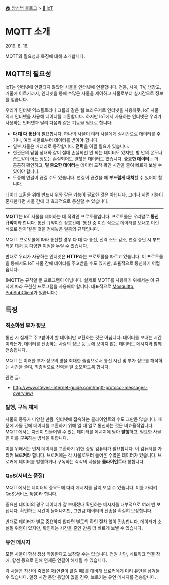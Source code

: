 [🏠 방성범 블로그](/README.md) > [🛜 IoT](/iot.md)

# MQTT 소개

<time id="published" datetime="2019-08-16">2019. 8. 16.</time>

MQTT의 필요성과 특징에 대해 소개합니다.

## MQTT의 필요성

IoT는 인터넷에 연결되지 않았던 사물을 인터넷에 연결합니다. 전등, 시계, TV, 냉장고, 거울에 이르기까지, 인터넷을 통해 수많은 사물을 제어하고 사물로부터 실시간으로 정보를 얻습니다.

우리가 인터넷 익스플로러나 크롬과 같은 웹 브라우저로 인터넷을 사용하듯, IoT 사물 역시 인터넷을 사용해 데이터를 교환합니다. 하지만 IoT에서 사용하는 인터넷은 우리가 사용하는 인터넷과 달리 다음과 같은 기능을 필요로 합니다:

- **다 대 다 통신**이 필요합니다. 하나의 사물이 여러 사물에게 실시간으로 데이터를 주거나, 여러 사물로부터 데이터를 받아야 합니다.
- 일부 사물은 배터리로 동작합니다. **전력**을 아낄 필요가 있습니다.
- 현관문의 닫힘 상태와 같이 절대 손실되선 안 되는 데이터도 있지만, 방 안의 온도나 습도같이 어느 정도는 손실되어도 괜찮은 데이터도 있습니다. **중요한 데이터**는 더 꼼꼼히 확인하고, **덜 중요한 데이터**는 데이터 도착 확인 시간을 줄여 빠르게 보낼 수 있어야 합니다.
- 도중에 연결이 끊길 수도 있습니다. 연결이 끊겼을 때 **부드럽게 대처**할 수 있어야 합니다.

데이터 교환을 위해 반드시 위와 같은 기능이 필요한 것은 아닙니다. 그러나 저런 기능이 존재한다면 사물 간에 더 효과적으로 통신할 수 있습니다.

---

**MQTT**는 IoT 사물을 제어하는 데 적격인 프로토콜입니다. 프로토콜은 우리말로 **통신 규약**이라 합니다. 통신 규약이란 상호간에 '통신 중 이런 식으로 데이터를 보내고 이런 식으로 받자'같은 것을 정해놓은 일종의 규칙입니다.

MQTT 프로토콜에 따라 통신할 경우 다 대 다 통신, 전력 소모 감소, 연결 중단 시 부드러운 대처 등 다양한 이점을 누릴 수 있습니다.

반대로 우리가 사용하는 인터넷은 **HTTP**라는 프로토콜을 따르고 있습니다. 이 프로토콜을 통해서도 IoT 사물 간에 데이터를 주고받을 수도 있지만, 효율적으로 통신하기 어렵습니다.

(MQTT는 규칙일 뿐 프로그램이 아닙니다. 실제로 MQTT를 사용하기 위해서는 이 규칙에 따라 구현한 프로그램을 사용해야 합니다. 대표적으로 [Mosquitto](https://mosquitto.org), [PubSubClient](https://pubsubclient.knolleary.net/)가 있습니다.)

## 특징

### 최소화된 부가 정보

통신 시 실제로 주고받아야 할 데이터만 교환하는 것은 아닙니다. 데이터를 보내는 시간이라든가, 데이터를 전송하는 사람의 정보 등 눈에 보이지 않는 데이터도 메시지와 함께 전송됩니다.

MQTT는 이러한 부가 정보의 양을 최대한 줄임으로서 통신 시간 및 부가 정보를 해석하는 시간을 줄여, 최종적으로 전력을 덜 소모하도록 합니다.

관련 글:

- <http://www.steves-internet-guide.com/mqtt-protocol-messages-overview/>

### 발행, 구독 체계

사물의 종류가 다양한 만큼, 인터넷에 접속하는 클라이언트의 수도 그만큼 많습니다. 때문에 사물 간에 데이터를 교환하기 위해 일 대 일로 통신하는 것은 비효율적입니다. MQTT에서는 자신이 만들어낼 수 있는 데이터를 메시지에 담아 **발행**하고, 필요한 사물은 이를 **구독**하는 방식을 취합니다.

이를 위해서는 먼저 데이터를 교환하기 위한 중앙 컴퓨터가 필요합니다. 이 컴퓨터를 가리켜 **브로커**라 합니다. 브로커에는 각 사물로부터 들어온 수많은 데이터가 있습니다. 브로커에 데이터를 발행하거나 구독하는 각각의 사물을 **클라이언트**라 칭합니다.

### QoS(서비스 품질)

MQTT에서는 데이터의 중요도에 따라 메시지를 달리 보낼 수 있습니다. 이를 가리켜 QoS(서비스 품질)라 합니다.

중요한 데이터의 경우 데이터가 잘 보내졌나 확인하는 메시지를 내부적으로 여러 번 보냅니다. 확인하는 시간이 늘어나지만, 그만큼 데이터의 전송을 확실히 보장합니다.

반대로 데이터가 별로 중요하지 않다면 별도의 확인 절차 없이 전송합니다. 데이터가 소실될 위험이 있지만, 확인하는 시간을 줄인 만큼 더 빠르게 보낼 수 있습니다.

### 유언 메시지

모든 사물이 항상 정상 작동한다고 보장할 수는 없습니다. 전원 차단, 네트워크 연결 장애, 합선 등으로 인해 언제든 연결이 해제될 수 있습니다.

각 사물은 자신이 죽었을 때(연결이 끊길 때)를 대비해 브로커에게 미리 유언을 남겨둘 수 있습니다. 일정 시간 동안 응답이 없을 경우, 브로커는 유언 메시지를 전송합니다.
